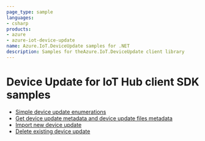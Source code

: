 ```yaml
---
page_type: sample
languages:
- csharp
products:
- azure
- azure-iot-device-update
name: Azure.IoT.DeviceUpdate samples for .NET
description: Samples for theAzure.IoT.DeviceUpdate client library
---
```


# Device Update for IoT Hub client SDK samples

 - [Simple device update enumerations](https://github.com/Azure/azure-sdk-for-net/blob/main/sdk/deviceupdate/Azure.IoT.DeviceUpdate/samples/Sample1_HelloWorld.md)
 - [Get device update metadata and device update files metadata](https://github.com/Azure/azure-sdk-for-net/blob/main/sdk/deviceupdate/Azure.IoT.DeviceUpdate/samples/Sample2_GetUpdates.md)
 - [Import new device update](https://github.com/Azure/azure-sdk-for-net/blob/main/sdk/deviceupdate/Azure.IoT.DeviceUpdate/samples/Sample3_ImportUpdate.md)
 - [Delete existing device update](https://github.com/Azure/azure-sdk-for-net/blob/main/sdk/deviceupdate/Azure.IoT.DeviceUpdate/samples/Sample4_DeleteUpdate.md)
